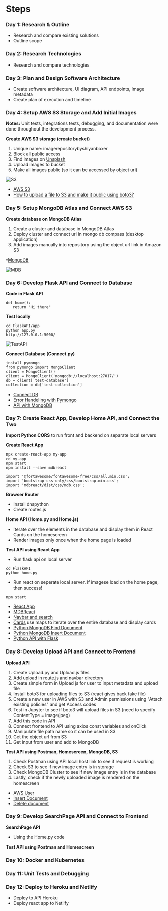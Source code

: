 # Steps

### Day 1: Research & Outline

- Research and compare existing solutions
- Outline scope

### Day 2: Research Technologies

- Research and compare technologies

### Day 3: Plan and Design Software Architecture

- Create software architecture, UI diagram, API endpoints, Image metadata
- Create plan of execution and timeline

### Day 4: Setup AWS S3 Storage and Add Initial Images

**Notes:** Unit tests, integrations tests, debugging, and documentation were done throughout the development process.

**Create AWS S3 storage (create bucket)**

1. Unique name: imagerepositorybyshiyanboxer
2. Block all public access
3. Find images on [Unsplash](https://unsplash.com/s/photos/dogs)
4. Upload images to bucket
5. Make all images public (so it can be accessed by object url)

![S3](https://github.com/shiyanboxer/Image-Repository/blob/main/Images/S3.jpg)

- [AWS S3](https://s3.console.aws.amazon.com/s3/home?region=ca-central-1)
- [How to upload a file to S3 and make it public using boto3?](https://stackoverflow.com/questions/41904806/how-to-upload-a-file-to-s3-and-make-it-public-using-boto3)

### Day 5: Setup MongoDB Atlas and Connect AWS S3

**Create database on MongoDB Atlas**

1. Create a cluster and database in MongoDB Atlas
2. Deploy cluster and connect url in mongo db compass (desktop application)
3. Add images manually into repository using the object url link in Amazon S3

-[MongoDB](https://www.mongodb.com/3)

![MDB](https://github.com/shiyanboxer/Image-Repository/blob/main/Images/MDB.jpg)

### Day 6: Develop Flask API and Connect to Database

**Code in Flask API**

```
def home():
   return "Hi there"
```

**Test locally**

```
cd FlaskAPI/app
python app.py
http://127.0.0.1:5000/
```

![TestAPI](https://github.com/shiyanboxer/Image-Repository/blob/main/Images/TestAPI.jpg)

**Connect Database (Connect.py)**

```
install pymongo
from pymongo import MongoClient
client = MongoClient()
client = MongoClient('mongodb://localhost:27017/')
db = client['test-database']
collection = db['test-collection']
```

- [Connect DB](https://pymongo.readthedocs.io/en/stable/tutorial.html)
- [Error Handeling with Pymongo](https://pymongo.readthedocs.io/en/stable/api/pymongo/errors.html)
- [API with MongoDB](https://rapidapi.com/blog/how-to-create-an-api-with-mongodb/)

### Day 7: Create React App, Develop Home API, and Connect the Two

**Import Python CORS** to run front and backend on separate local servers

**Create React App**

```
npx create-react-app my-app
cd my-app
npm start
npm install --save mdbreact

import '@fortawesome/fontawesome-free/css/all.min.css';
import 'bootstrap-css-only/css/bootstrap.min.css';
import 'mdbreact/dist/css/mdb.css';
```

**Browser Router**

- Install dnspython
- Create routes.js

**Home API (Home.py and Home.js)**

- Iterate over the elements in the database and display them in React Cards on the homescreen
- Render images only once when the home page is loaded

**Test API using React App**

- Run flask api on local server

```
cd FlaskAPI
python home.py
```

- Run react on seperate local server. If imagese load on the home page, then success!

```
npm start
```

- [React App](https://reactjs.org/docs/create-a-new-react-app.html)
- [MDBReact](https://www.npmjs.com/package/mdbreact)
- [Navbar and search](https://mdbootstrap.com/docs/react/navigation/navbar/)
- [Cards](https://mdbootstrap.com/docs/react/components/cards/) use maps to iterate over the entire database and display
  cards
- [Python MongoDB Find Document](https://www.w3schools.com/python/python_mongodb_find.asp)
- [Python MongoDB Insert Document](https://www.w3schools.com/python/python_mongodb_insert.asp)
- [Python API with Flask](https://programminghistorian.org/en/lessons/creating-apis-with-python-and-flask)

### Day 8: Develop Upload API and Connect to Frontend

**Upload API**

1. Create Upload.py and Upload.js files
2. Add upload in route.js and navbar directory
3. Create simple form in Upload js for user to input metadata and upload file
4. Install boto3 for uploading files to S3 (react gives back fake file)
5. Create a new user in AWS with S3 and Admin permissions using "Attach existing policies" and get Access codes
6. Test in Jupyter to see if boto3 will upload files in S3 (need to specify ContentType = image/jpeg)
7. Add this code in API
8. Connect frontend to API using axios const variables and onClick
9. Manipulate file path name so it can be used in S3
10. Get the object url from S3
11. Get input from user and add to MongoDB

**Test API using Postman, Homescreen, MongoDB, S3**

1. Check Postman using API local host link to see if request is working
2. Check S3 to see if new image entry is in storage
3. Check MongoDB Cluster to see if new image entry is in the database
4. Lastly, check if the newly uploaded image is rendered on the homescreen

- [AWS User](https://console.aws.amazon.com/iam/home#/users)
- [Insert Document](https://www.w3schools.com/python/python_mongodb_insert.asp)
- [Delete document](https://www.w3schools.com/python/python_mongodb_delete.asp)

### Day 9: Develop SearchPage API and Connect to Frontend

**SearchPage API**

- Using the Home.py code

**Test API using Postman and Homescreen**

### Day 10: Docker and Kubernetes

### Day 11: Unit Tests and Debugging

### Day 12: Deploy to Heroku and Netlify

- Deploy to API Heroku
- Deploy react app to Netlify
